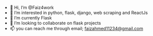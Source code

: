 - 👋 Hi, I’m @Faiz4work
- 👀 I’m interested in python, flask, django, web scraping and ReactJs
- 🌱 I’m currently Flask
- 💞️ I’m looking to collaborate on flask projects
- 📫 you can reach me through email; faizahmed11234@gmail.com

<!---
Faiz4work/Faiz4work is a ✨ special ✨ repository because its `README.md` (this file) appears on your GitHub profile.
You can click the Preview link to take a look at your changes.
--->

